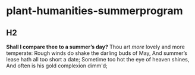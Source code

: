 # plant-humanities-summerprogram
## H2
**Shall I compare thee to a summer’s day?** Thou art *more* lovely and more temperate: Rough winds do shake the darling buds of May, And summer’s lease hath all too short a date; Sometime too hot the eye of heaven shines, And often is his gold complexion dimm'd;
